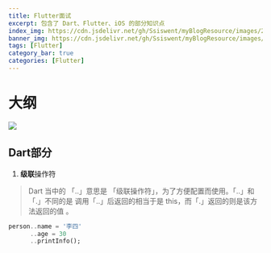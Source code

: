 ```yaml
---
title: Flutter面试
excerpt: 包含了 Dart、Flutter、iOS 的部分知识点
index_img: https://cdn.jsdelivr.net/gh/Ssiswent/myBlogResource/images/20221101154309.png
banner_img: https://cdn.jsdelivr.net/gh/Ssiswent/myBlogResource/images/20221101154334.png
tags: [Flutter]
category_bar: true
categories: [Flutter]
---
```


# 大纲
![](https://cdn.jsdelivr.net/gh/Ssiswent/myBlogResource/images/xmind_flutter.png)

## Dart部分

1. **级联**操作符
> Dart 当中的 「..」意思是 「级联操作符」，为了方便配置而使用。「..」和「.」不同的是 调用「..」后返回的相当于是 this，而「.」返回的则是该方法返回的值 。
``` dart
person..name = '李四'
      ..age = 30
      ..printInfo();
```